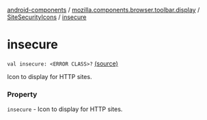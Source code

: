 [android-components](../../index.md) / [mozilla.components.browser.toolbar.display](../index.md) / [SiteSecurityIcons](index.md) / [insecure](./insecure.md)

# insecure

`val insecure: <ERROR CLASS>?` [(source)](https://github.com/mozilla-mobile/android-components/blob/master/components/browser/toolbar/src/main/java/mozilla/components/browser/toolbar/display/SiteSecurityIcons.kt#L26)

Icon to display for HTTP sites.

### Property

`insecure` - Icon to display for HTTP sites.